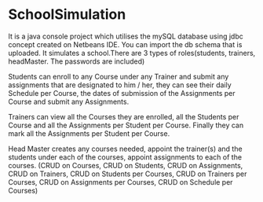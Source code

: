 # SchoolSimulation
It is a java console project which utilises the mySQL database using jdbc concept created on Netbeans IDE. You can import the db schema that is uploaded. 
It simulates a school.There are 3 types of roles(students, trainers, headMaster. The passwords are included) 

Students can enroll to any Course under any Trainer and submit any assignments that are designated to him / her, they can see their daily Schedule per Course, the dates of submission of the Assignments per Course and submit any Assignments.

Trainers can view all the Courses they are enrolled, all the Students per Course and all the Assignments per Student per Course. Finally they can mark all the Assignments per Student per Course.

Head Master creates any courses needed, appoint the trainer(s) and the students under each of the courses, appoint assignments to each
of the courses. (CRUD on Courses, CRUD on Students, CRUD on Assignments, CRUD on Trainers, CRUD on Students per Courses, CRUD on Trainers per Courses, CRUD on Assignments per Courses, CRUD on Schedule per Courses)
